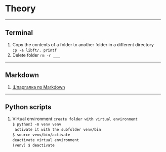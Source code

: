 # Theory
___
## Terminal
1. Copy the contents of a folder to another folder in a different directory  
`cp -a libft/. printf`
2. Delete folder 
`rm -r ___`
___
## Markdown
1. [Шпаргалка по Markdown](http://bustep.ru/markdown/shpargalka-po-markdown.html)  
___
## Python scripts
1. Virtual environment
`create folder with virtual environment`  
`$ python3 -m venv venv  `  
` activate it with the subfolder venv/bin`  
`$ source venv/bin/activate`  
`deactivate virtual environment`   
`(venv) $ deactivate`  
